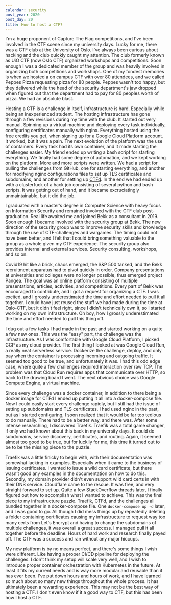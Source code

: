 ```yaml
---
calendar: security
post_year: 2020
post_day: 20
title: How to host a CTF?
---
```

I'm a huge proponent of Capture The Flag competitions, and I've been involved in the CTF scene since my university days. Lucky for me, there was a CTF club at the University of Oslo. I've always been curious about hacking and the club quickly caught my attention. The club formerly known as UiO CTF (now Oslo CTF) organized workshops and competitions. Soon enough I was a dedicated member of the group and was heavily involved in organizing both competitions and workshops. One of my fondest memories is when we hosted a on campus CTF with over 80 attendees, and we called Peppes Pizza requesting pizza for 80 people. Peppes wasn't too happy, but they delivered while the head of the security department's jaw dropped when figured out that the department had to pay for 80 peoples worth of pizza. We had an absolute blast.

Hosting a CTF is a challenge in itself, infrastructure is hard. Especially while being an inexperienced student. The hosting infrastructure has gone through a few revisions during my time with the club. It started out very manual. Spinning up a virtual machine and deploying every task individually, configuring certificates manually with nginx. Everything hosted using the free credits you get, when signing up for a Google Cloud Platform account. It worked, but it was a pain. The next evolution of the platform was the use of containers. Every task had its own container, and it made starting the challenges easier. My friend ended up writing a bash script for starting everything. We finally had some degree of automation, and we kept working on the platform. More and more scripts were written. We had a script for pulling the challenges from GitHub, one for starting everything, and another for modifying nginx configurations files to set up TLS certificates and subdomains, and another for setting up [CTFd](https://github.com/CTFd/CTFd). In the end we had ended up with a clusterfuck of a hack job consisting of several python and bash scripts. It was getting out of hand, and it became excruciatingly unmaintainable, but it did the job.

I graduated with a master’s degree in Computer Science with heavy focus on Information Security and remained involved with the CTF club post-graduation. Real life awaited me and joined Bekk as a consultant in 2019. Soon enough I became involved with the security group at Bekk. The new direction of the security group was to improve security skills and knowledge through the use of CTF-challenges and wargames. The timing could not have been better, and I felt that I could bring something valuable to the group as a whole given my CTF experience. The security group also provides internal and external services. Security consulting, workshops, and so on.

Covid19 hit like a brick, chaos emerged, the S&P 500 tanked, and the Bekk recruitment apparatus had to pivot quickly in order. Company presentations at universities and colleges were no longer possible, thus emerged project Pangea. The goal was an online platform consisting of multiple presentations, articles, activities, and competitions. Every part of Bekk was encouraged to contribute, and I got a request for organizing a CTF. I was excited, and I grossly underestimated the time and effort needed to pull it all together. I could have just reused the stuff we had made during the time at Oslo-CTF, but it didn't feel right, since I didn't technically own it, so I started working on my own infrastructure. Oh boy, how I grossly underestimated the time and effort needed to pull this thing off.

I dug out a few tasks I had made in the past and started working on a quite a few new ones. This was the "easy" part, the challenge was the infrastructure. As I was comfortable with Google Cloud Platform, I picked GCP as my cloud provider. The first thing I looked at was Google Cloud Run, a really neat serverless service. Dockerize the challenge, deploy, and only pay when the container is processing incoming and outgoing traffic. It seemed too good to be true, and unfortunately it was. I had this odd edge case, where quite a few challenges required interaction over raw TCP. The problem was that Cloud Run requires apps that communicate over HTTP, so back to the drawing board I went. The next obvious choice was Google Compute Engine, a virtual machine.

Since every challenge was a docker container, in addition to there being a docker image for CTFd I ended up putting it all into a docker-compose file. Now I could easily start every challenge rapidly, but I still had the issue of setting up subdomains and TLS certificates. I had used nginx in the past, but as I started configuring, I soon realized that it would be far too tedious to do manually. There had to be a better way, and there was.
After some intense researching, I discovered Traefik. Traefik was a total game changer, if only we had known about this back in my university days. It could do subdomains, service discovery, certificates, and routing. Again, it seemed almost too good to be true, but for luckily for me, this time it turned out to be to be the missing piece to the puzzle.

Traefik was a little finicky to begin with, with their documentation was somewhat lacking in examples. Especially when it came to the business of issuing certificates. I wanted to issue a wild card certificate, but there wasn’t good any examples in the documentation on how to do this. Secondly, my domain provider didn't even support wild card certs in with their DNS service. Cloudflare came to the rescue. It was free, and very straight forward to set up. Quite a few StackOverflow threads later, I finally figured out how to accomplish what I wanted to achieve. This was the final piece to my infrastructure puzzle. Traefik, CTFd, and the challenges all bundled together in a docker-compose file. One `docker-compose up -d` later, and I was good to go. All though I did mess things up by repeatedly deleting a folder containing certificates causing my infrastructure to request way too many certs from Let's Encrypt and having to change the subdomains of multiple challenges, it was overall a great success. I managed pull it all together before the deadline. Hours of hard work and research finally payed off. The CTF was a success and ran without any major hiccups.

My new platform is by no means perfect, and there's some things I wish were different. Like having a proper CI/CD pipeline for deploying the challenges. I don't think my setup will scale very well, and I wish to introduce proper container orchestration with Kubernetes in the future. At least it fits my current needs and is way more modular and reusable than it has ever been. I've put down hours and hours of work, and I have learned so much about so many new things throughout the whole process. It has ultimately been a rewarding experience. This may not be the best way of hosting a CTF. I don't even know if it a good way to CTF, but this has been how I host a CTF.
